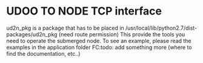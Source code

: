 # UDOO TO NODE TCP interface
ud2n_pkg is a package that has to be placed in /usr/local/lib/python2.7/dist-packages/ud2n_pkg (need route permission)
This provide the tools you need to operate the submerged node.
To see an example, please read the examples in the application folder
FC:todo: add something more (where to find the documentation, etc..)
